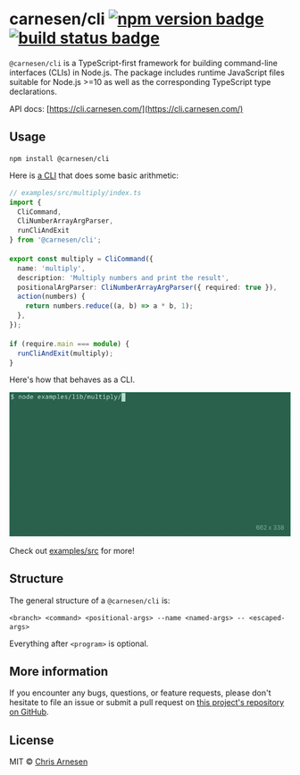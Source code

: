 # carnesen/cli [![npm version badge](https://badge.fury.io/js/%40carnesen%2Fcli.svg)](https://www.npmjs.com/package/@carnesen/cli) [![build status badge](https://github.com/carnesen/cli/workflows/test/badge.svg)](https://github.com/carnesen/cli/actions?query=workflow%3Atest+branch%3Amaster)

`@carnesen/cli` is a TypeScript-first framework for building command-line interfaces (CLIs) in Node.js. The package includes runtime JavaScript files suitable for Node.js >=10 as well as the corresponding TypeScript type declarations.

API docs: [https://cli.carnesen.com/](https://cli.carnesen.com/)

## Usage

```
npm install @carnesen/cli
```

Here is [a CLI](examples/src/multiply/index.ts) that does some basic arithmetic:

```typescript
// examples/src/multiply/index.ts
import {
  CliCommand,
  CliNumberArrayArgParser,
  runCliAndExit
} from '@carnesen/cli';

export const multiply = CliCommand({
  name: 'multiply',
  description: 'Multiply numbers and print the result',
  positionalArgParser: CliNumberArrayArgParser({ required: true }),
  action(numbers) {
    return numbers.reduce((a, b) => a * b, 1);
  },
});

if (require.main === module) {
  runCliAndExit(multiply);
}
```
Here's how that behaves as a CLI.

![command-line usage ](examples/src/multiply/demo.gif)

Check out [examples/src](examples/src) for more!
## Structure
The general structure of a `@carnesen/cli` is:
```
<branch> <command> <positional-args> --name <named-args> -- <escaped-args>
```
Everything after `<program>` is optional.

## More information
If you encounter any bugs, questions, or feature requests, please don't hesitate to file an issue or submit a pull request on [this project's repository on GitHub](https://github.com/carnesen/cli).

## License
MIT © [Chris Arnesen](https://www.carnesen.com)
